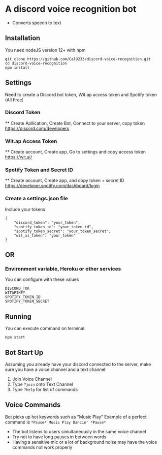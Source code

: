# A discord voice recognition bot

- Converts speech to text

## Installation

You need nodeJS version 12+ with npm

```
git clone https://github.com/Cal9233/discord-voice-recognition.git
cd discord-voice-recognition
npm install
```

## Settings

Need to create a Discord bot token, Wit.ap access token and Spotify token
(All Free)

### Discord Token

\*\* Create Apllication, Create Bot, Connect to your server, copy token
https://discord.com/developers

### Wit.ap Access Token

\*\* Create account, Create app, Go to settings and copy access token
https://wit.ai/

### Spotify Token and Secret ID

\*\* Create account, Create app, and copy token + secret ID
https://developer.spotify.com/dashboard/login

### Create a settings.json file

Include your tokens

```
{
    "discord_token": "your_token",
    "spotify_token_id": "your_token_id",
    "spotify_token_secret": "your_token_secret",
    "wit_ai_token": "your_token"
}
```

## OR

### Environment variable, Heroku or other services

You can configure with these values

```
DISCORD_TOK
WITAPIKEY
SPOTIFY_TOKEN_ID
SPOTIFY_TOKEN_SECRET
```

## Running

You can execute command on terminal:

```
npm start
```

## Bot Start Up

Assuming you already have your discord connected to the server, make sure you have a voice channel and a text channel

1. Join Voice Channel
2. Type `?join` onto Text Channel
3. Type `?help` for list of commands

## Voice Commands

Bot picks up hot keywords such as "Music Play"
Example of a perfect command is
`*Pause* Music Play Dancin' *Pause*`

- The bot listens to users simultaneously in the same voice channel
- Try not to have long pauses in between words
- Having a sensitive mic or a lot of background noise may have the voice commands not work properly
